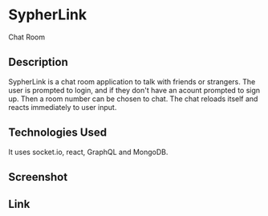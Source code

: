 # SypherLink

Chat Room

## Description

SypherLink is a chat room application to talk with friends or strangers. The user is prompted to login, and if they don't have an acount prompted to sign up. Then a room number can be chosen to chat. The chat reloads itself and reacts immediately to user input.

## Technologies Used

It uses socket.io, react, GraphQL and MongoDB.

## Screenshot

## Link
